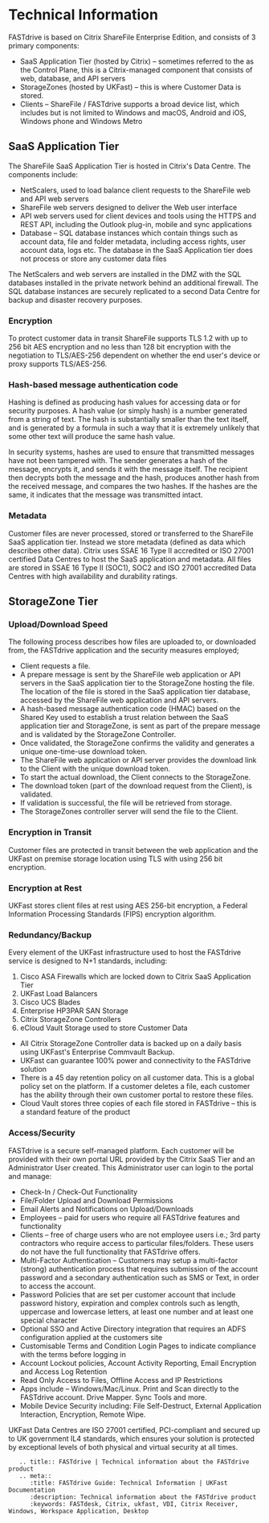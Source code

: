 # Technical Information

FASTdrive is based on Citrix ShareFile Enterprise Edition, and consists of 3 primary components:

* SaaS Application Tier (hosted by Citrix) – sometimes referred to the as the Control Plane, this is a Citrix-managed component that consists of web, database, and API servers
* StorageZones (hosted by UKFast) – this is where Customer Data is stored.
* Clients – ShareFile / FASTdrive supports a broad device list, which includes but is not limited to Windows and macOS, Android and iOS, Windows phone and Windows Metro


## SaaS Application Tier

The ShareFile SaaS Application Tier is hosted in Citrix's Data Centre. The components include:
* NetScalers, used to load balance client requests to the ShareFile web and API web servers
* ShareFile web servers designed to deliver the Web user interface
* API web servers used for client devices and tools using the HTTPS and REST API, including the Outlook plug-in, mobile and sync applications
* Database – SQL database instances which contain things such as account data, file and folder metadata, including access rights, user account data, logs etc. The database in the SaaS Application tier does not process or store any customer data files

The NetScalers and web servers are installed in the DMZ with the SQL databases installed in the private network behind an additional firewall. The SQL database instances are securely replicated to a second Data Centre for backup and disaster recovery purposes.

### Encryption

To protect customer data in transit ShareFile supports TLS 1.2 with up to 256 bit AES encryption and no less than 128 bit encryption with the negotiation to TLS/AES-256 dependent on whether the end user's device or proxy supports TLS/AES-256.

### Hash-based message authentication code

Hashing is defined as producing hash values for accessing data or for security purposes. A hash value (or simply hash) is a number generated from a string of text. The hash is substantially smaller than the text itself, and is generated by a formula in such a way that it is extremely unlikely that some other text will produce the same hash value.

In security systems, hashes are used to ensure that transmitted messages have not been tampered with. The sender generates a hash of the message, encrypts it, and sends it with the message itself. The recipient then decrypts both the message and the hash, produces another hash from the received message, and compares the two hashes. If the hashes are the same, it indicates that the message was transmitted intact.

### Metadata

Customer files are never processed, stored or transferred to the ShareFile SaaS application tier. Instead we store metadata (defined as data which describes other data). Citrix uses SSAE 16 Type II accredited or ISO 27001 certified Data Centres to host the SaaS application and metadata. All files are stored in SSAE 16 Type II (SOC1), SOC2 and ISO 27001 accredited Data Centres with high availability and durability ratings.

## StorageZone Tier

### Upload/Download Speed

The following process describes how files are uploaded to, or downloaded from, the FASTdrive application and the security measures employed;
* Client requests a file.
* A prepare message is sent by the ShareFile web application or API servers in the SaaS application tier to the StorageZone hosting the file. The location of the file is stored in the SaaS application tier database, accessed by the ShareFile web application and API servers.
* A hash-based message authentication code (HMAC) based on the Shared Key used to establish a trust relation between the SaaS application tier and StorageZone, is sent as part of the prepare message and is validated by the StorageZone Controller.
* Once validated, the StorageZone confirms the validity and generates a unique one-time-use download token.
* The ShareFile web application or API server provides the download link to the Client with the unique download token.
* To start the actual download, the Client connects to the StorageZone.
* The download token (part of the download request from the Client), is validated.
* If validation is successful, the file will be retrieved from storage.
* The StorageZones controller server will send the file to the Client.

### Encryption in Transit

Customer files are protected in transit between the web application and the UKFast on premise storage location using TLS with using 256 bit encryption.

### Encryption at Rest

UKFast stores client files at rest using AES 256-bit encryption, a Federal Information Processing Standards (FIPS) encryption algorithm.

### Redundancy/Backup

Every element of the UKFast infrastructure used to host the FASTdrive service is designed to N+1 standards, including:

1. Cisco ASA Firewalls which are locked down to Citrix SaaS Application Tier
2. UKFast Load Balancers
3. Cisco UCS Blades
4. Enterprise HP3PAR SAN Storage
5. Citrix StorageZone Controllers
6. eCloud Vault Storage used to store Customer Data

* All Citrix StorageZone Controller data is backed up on a daily basis using UKFast's Enterprise Commvault Backup.
* UKFast can guarantee 100% power and connectivity to the FASTdrive solution
* There is a 45 day retention policy on all customer data. This is a global policy set on the platform. If a customer deletes a file, each customer has the ability through their own customer portal to restore these files.
* Cloud Vault stores three copies of each file stored in FASTdrive – this is a standard feature of the product

### Access/Security

FASTdrive is a secure self-managed platform. Each customer will be provided with their own portal URL provided by the Citrix SaaS Tier and an Administrator User created. This Administrator user can login to the portal and manage:
* Check-In / Check-Out Functionality
* File/Folder Upload and Download Permissions
* Email Alerts and Notifications on Upload/Downloads
* Employees – paid for users who require all FASTdrive features and functionality
* Clients – free of charge users who are not employee users i.e.; 3rd party contractors who require access to particular files/folders. These users do not have the full functionality that FASTdrive offers.
* Multi-Factor Authentication – Customers may setup a multi-factor (strong) authentication process that requires submission of the account password and a secondary authentication such as SMS or Text, in order to access the account.
* Password Policies that are set per customer account that include password history, expiration and complex controls such as length, uppercase and lowercase letters, at least one number and at least one special character
* Optional SSO and Active Directory integration that requires an ADFS configuration applied at the customers site
* Customisable Terms and Condition Login Pages to indicate compliance with the terms before logging in
* Account Lockout policies,  Account Activity Reporting, Email Encryption and Access Log Retention
* Read Only Access to Files, Offline Access and IP Restrictions
* Apps include – Windows/Mac/Linux. Print and Scan directly to the FASTdrive account. Drive Mapper. Sync Tools and more.
* Mobile Device Security including: File Self-Destruct, External Application Interaction, Encryption, Remote Wipe.

UKFast Data Centres are ISO 27001 certified, PCI-compliant and secured up to UK government IL4 standards, which ensures your solution is protected by exceptional levels of both physical and virtual security at all times.

```eval_rst
   .. title:: FASTdrive | Technical information about the FASTdrive product
   .. meta::
      :title: FASTdrive Guide: Technical Information | UKFast Documentation
      :description: Technical information about the FASTdrive product
      :keywords: FASTdesk, Citrix, ukfast, VDI, Citrix Receiver, Windows, Workspace Application, Desktop
```
